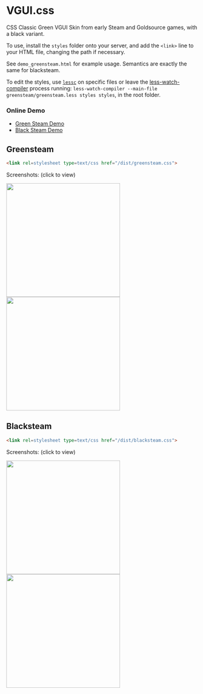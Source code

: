 # VGUI.css

CSS Classic Green VGUI Skin from early Steam and Goldsource games, with a black variant.

To use, install the `styles` folder onto your server, and add the `<link>` line to your HTML file, changing the path if necessary.

See `demo_greensteam.html` for example usage. Semantics are exactly the same for blacksteam.

To edit the styles, use [`lessc`](http://lesscss.org/usage/) on specific files or leave the [less-watch-compiler](https://www.npmjs.com/package/less-watch-compiler) process running: `less-watch-compiler --main-file greensteam/greensteam.less styles styles`, in the root folder.

### Online Demo

- [Green Steam Demo](https://alpynedreams.github.io/vgui.css/demo_greensteam)
- [Black Steam Demo](https://alpynedreams.github.io/vgui.css/demo_blacksteam)

## Greensteam

```html
<link rel=stylesheet type=text/css href="/dist/greensteam.css">
```

Screenshots: (click to view)

<img src="https://raw.githubusercontent.com/AlpyneDreams/vgui.css/master/screenshots/greensteam1.png" width="300"> <img src="https://raw.githubusercontent.com/AlpyneDreams/vgui.css/master/screenshots/greensteam2.png" width="300">

## Blacksteam

```html
<link rel=stylesheet type=text/css href="/dist/blacksteam.css">
```

Screenshots: (click to view)

<img src="https://raw.githubusercontent.com/AlpyneDreams/vgui.css/master/screenshots/blacksteam1.png" width="300"> <img src="https://raw.githubusercontent.com/AlpyneDreams/vgui.css/master/screenshots/blacksteam2.png" width="300">
